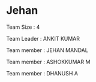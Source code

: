# Jehan

Team Size : 4

Team Leader : ANKIT KUMAR

Team member : JEHAN MANDAL

Team member : ASHOKKUMAR M

Team member : DHANUSH A
